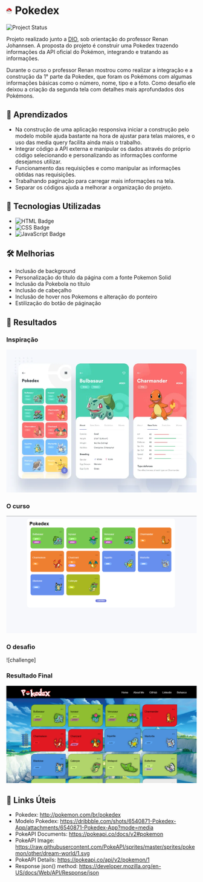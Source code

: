 # ![drawing](./src/img/favicon-16x16.png) Pokedex

![Project Status](https://img.shields.io/badge/status-in_progress-yellow)

Projeto realizado junto a [DIO](https://www.dio.me/sign-up?ref=TQGOYNU5LQ), sob orientação do professor Renan Johannsen. A proposta do projeto é construir uma Pokedex trazendo informações da API oficial do Pokémon, integrando e tratando as informações.

Durante o curso o professor Renan mostrou como realizar a integração e a construção da 1° parte da Pokedex, que foram os Pokémons com algumas informações básicas como o número, nome, tipo e a foto. Como desafio ele deixou a criação da segunda tela com detalhes mais aprofundados dos Pokémons.

## 📒 Aprendizados
- Na construção de uma aplicação responsiva iniciar a construção pelo modelo mobile ajuda bastante na hora de ajustar para telas maiores, e o uso das media query facilita ainda mais o trabalho.
- Integrar código a API externa e manipular os dados através do próprio código selecionando e personalizando as informações conforme desejamos utilizar.
- Funcionamento das requisições e como manipular as informações obtidas nas requisições.
- Trabalhando paginação para carregar mais informações na tela.
- Separar os códigos ajuda a melhorar a organização do projeto.

## 🤖 Tecnologias Utilizadas
- ![HTML Badge](https://img.shields.io/badge/-HTML-239120?style=flat&logo=html5&logoColor=white)
- ![CSS Badge](https://img.shields.io/badge/-CSS-1572B6?style=flat&logo=css3&logoColor=white)
- ![JavaScript Badge](https://img.shields.io/badge/-JavaScript-F7DF1E?style=flat&logo=javascript&logoColor=black)

##  🛠️ Melhorias
- Inclusão de background
- Personalização do título da página com a fonte Pokemon Solid
- Inclusão da Pokebola no título
- Inclusão de cabeçalho
- Inclusão de hover nos Pokemons e alteração do ponteiro
- Estilização do botão de páginação

## 🚀 Resultados

### Inspiração
![inspiration](./src/img/readme/inspiration.png)

### O curso
![course](./src/img/readme/course.png)

### O desafio
![challenge]

### Resultado Final
![result](./src/img/readme/result.png)

## 🔗 Links Úteis

- Pokedex: http://pokemon.com/br/pokedex
- Modelo Pokedex: https://dribbble.com/shots/6540871-Pokedex-App/attachments/6540871-Pokedex-App?mode=media
- PokeAPI Documents: https://pokeapi.co/docs/v2#pokemon
- PokeAPI Image: https://raw.githubusercontent.com/PokeAPI/sprites/master/sprites/pokemon/other/dream-world/1.svg
- PokeAPI Details: https://pokeapi.co/api/v2/pokemon/1
- Response json() method: https://developer.mozilla.org/en-US/docs/Web/API/Response/json
